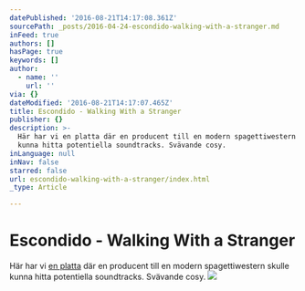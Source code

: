 ```yaml
---
datePublished: '2016-08-21T14:17:08.361Z'
sourcePath: _posts/2016-04-24-escondido-walking-with-a-stranger.md
inFeed: true
authors: []
hasPage: true
keywords: []
author:
  - name: ''
    url: ''
via: {}
dateModified: '2016-08-21T14:17:07.465Z'
title: Escondido - Walking With a Stranger
publisher: {}
description: >-
  Här har vi en platta där en producent till en modern spagettiwestern skulle
  kunna hitta potentiella soundtracks. Svävande cosy.
inLanguage: null
inNav: false
starred: false
url: escondido-walking-with-a-stranger/index.html
_type: Article

---
```

# Escondido - Walking With a Stranger

Här har vi [en platta][0] där en producent till en modern spagettiwestern skulle kunna hitta potentiella soundtracks. Svävande cosy.
![](https://the-grid-user-content.s3-us-west-2.amazonaws.com/50d67d0a-3f42-4f9d-b563-2bda5fa7fb51.jpg)

[0]: https://open.spotify.com/album/4LcI0UJmkd717mGgygsIfx